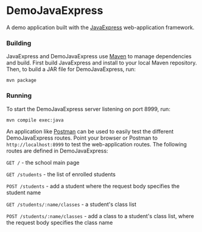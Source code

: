 # DemoJavaExpress

A demo application built with the [JavaExpress](https://github.com/ryanlaclair/JavaExpress) web-application framework.

### Building

JavaExpress and DemoJavaExpress use [Maven](https://maven.apache.org/) to manage dependencies and build. First build JavaExpress and install to your local Maven repository. Then, to build a JAR file for DemoJavaExpress, run:

```
mvn package
```

### Running

To start the DemoJavaExpress server listening on port 8999, run:

```
mvn compile exec:java
```

An application like [Postman](https://www.getpostman.com/) can be used to easily test the different DemoJavaExpress routes. Point your browser or Postman to `http://localhost:8999` to test the web-application routes. The following routes are defined in DemoJavaExpress:

`GET /` - the school main page

`GET /students` - the list of enrolled students

`POST /students` - add a student where the request body specifies the student name

`GET /students/:name/classes` - a student's class list

`POST /students/:name/classes` - add a class to a student's class list, where the request body specifies the class name
